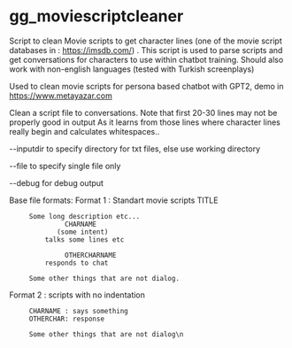 # gg_moviescriptcleaner
Script to clean Movie scripts to get character lines (one of the movie script databases in : https://imsdb.com/) .
This script is used to parse scripts and get conversations for characters to use within chatbot training. 
Should also work with non-english languages (tested with Turkish screenplays)

Used to clean movie scripts for persona based chatbot with GPT2, demo in https://www.metayazar.com

Clean a script file to conversations.
Note that first 20-30 lines may not be properly good in output
As it learns from those lines where character lines really begin
and calculates whitespaces.. 

--inputdir  to specify directory for txt files, else use working directory

--file   to specify single file only

--debug  for debug output


Base file formats:
Format 1 :    Standart movie scripts 
                  TITLE

         Some long description etc... 
                  CHARNAME
                (some intent)
             talks some lines etc

                  OTHERCHARNAME
             responds to chat

         Some other things that are not dialog.

Format 2  :  scripts with no indentation

         CHARNAME : says something
         OTHERCHAR: response

         Some other things that are not dialog\n
